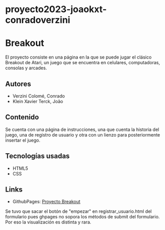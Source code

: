 # proyecto2023-joaokxt-conradoverzini

# Breakout
El proyecto consiste en una página en la que se puede jugar el clásico Breakout de Atari, un juego que se encuentra en celulares, computadoras, consolas y arcades.

## Autores
* Verzini Colomé, Conrado
* Klein Xavier Terck, João

## Contenido
Se cuenta con una página de instrucciones, una que cuenta la historia del juego, una de registro de usuario y otra con un lienzo para posteriormente insertar el juego.

## Tecnologías usadas
* HTML5
* CSS

## Links
* GithubPages: [Proyecto Breakout](https://joaokxt.github.io/)

Se tuvo que sacar el botón de "empezar" en registrar_usuario.html del formulario pues ghpages no sopora los métodos de submit del formulario. Por eso la visualización es distinta y rara.
